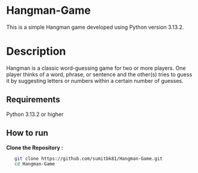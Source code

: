 # Hangman-Game
This is a simple Hangman game developed using Python version 3.13.2.

# Description 
Hangman is a classic word-guessing game for two or more players. One player thinks of a word, phrase, or sentence and the other(s) tries to guess it by suggesting letters or numbers within a certain number of guesses. 

## Requirements
Python 3.13.2 or higher

## How to run

**Clone the Repository :**
 ```bash
    git clone https://github.com/sumitbk81/Hangman-Game.git
    cd Hangman-Game
 
